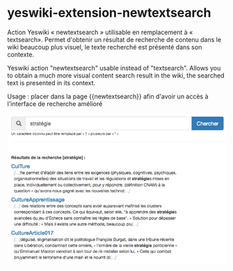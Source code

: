 # yeswiki-extension-newtextsearch

Action Yeswiki « newtextsearch » utilisable en remplacement à « textsearch». Permet d'obtenir un résultat de recherche de contenu dans le wiki beaucoup plus visuel, le texte recherché est présenté dans son contexte.

Yeswiki action "newtextsearch" usable instead of "textsearch". Allows you to obtain a much more visual content search result in the wiki, the searched text is presented in its context.

Usage : placer dans la page {{newtextsearch}} afin d'avoir un accès à l'interface de recherche amélioré

![copie écran](https://github.com/xf75013/yeswiki-extension-newtextsearch/blob/master/notes_RechercheTexte.png "copie écran")
